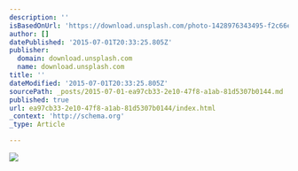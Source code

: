 ```yaml
---
description: ''
isBasedOnUrl: 'https://download.unsplash.com/photo-1428976343495-f2c66e701b2b'
author: []
datePublished: '2015-07-01T20:33:25.805Z'
publisher:
  domain: download.unsplash.com
  name: download.unsplash.com
title: ''
dateModified: '2015-07-01T20:33:25.805Z'
sourcePath: _posts/2015-07-01-ea97cb33-2e10-47f8-a1ab-81d5307b0144.md
published: true
url: ea97cb33-2e10-47f8-a1ab-81d5307b0144/index.html
_context: 'http://schema.org'
_type: Article

---
```

![](https://download.unsplash.com/photo-1428976343495-f2c66e701b2b)